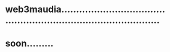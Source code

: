 # web3maudia.......................................................................................
# soon.........
